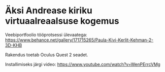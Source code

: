 # Äksi Andrease kiriku virtuaalreaalsuse kogemus

Veebiportfoolio tööprotsessi ülevaatega: https://www.behance.net/gallery/171715265/Paula-Kivi-Kerlit-Kehman-2-3D-KHB

Rakendus toetab Oculus Quest 2 seadet.

Installimiseks järgi video: https://www.youtube.com/watch?v=WenPErrcVMg